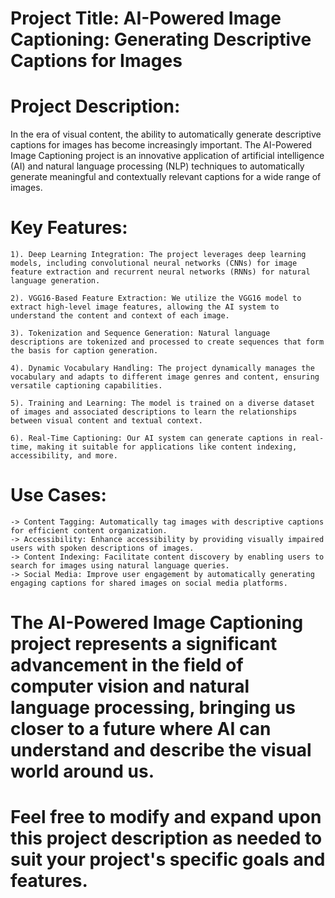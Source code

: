# Project Title: AI-Powered Image Captioning: Generating Descriptive Captions for Images

# Project Description:

In the era of visual content, the ability to automatically generate descriptive captions for images has become increasingly important. The AI-Powered Image Captioning project is an innovative application of artificial intelligence (AI) and natural language processing (NLP) techniques to automatically generate meaningful and contextually relevant captions for a wide range of images.

# Key Features:

    1). Deep Learning Integration: The project leverages deep learning models, including convolutional neural networks (CNNs) for image feature extraction and recurrent neural networks (RNNs) for natural language generation.

    2). VGG16-Based Feature Extraction: We utilize the VGG16 model to extract high-level image features, allowing the AI system to understand the content and context of each image.

    3). Tokenization and Sequence Generation: Natural language descriptions are tokenized and processed to create sequences that form the basis for caption generation.

    4). Dynamic Vocabulary Handling: The project dynamically manages the vocabulary and adapts to different image genres and content, ensuring versatile captioning capabilities.

    5). Training and Learning: The model is trained on a diverse dataset of images and associated descriptions to learn the relationships between visual content and textual context.

    6). Real-Time Captioning: Our AI system can generate captions in real-time, making it suitable for applications like content indexing, accessibility, and more.

# Use Cases:

    -> Content Tagging: Automatically tag images with descriptive captions for efficient content organization.
    -> Accessibility: Enhance accessibility by providing visually impaired users with spoken descriptions of images.
    -> Content Indexing: Facilitate content discovery by enabling users to search for images using natural language queries.
    -> Social Media: Improve user engagement by automatically generating engaging captions for shared images on social media platforms.

# The AI-Powered Image Captioning project represents a significant advancement in the field of computer vision and natural language processing, bringing us closer to a future where AI can understand and describe the visual world around us.

# Feel free to modify and expand upon this project description as needed to suit your project's specific goals and features.
